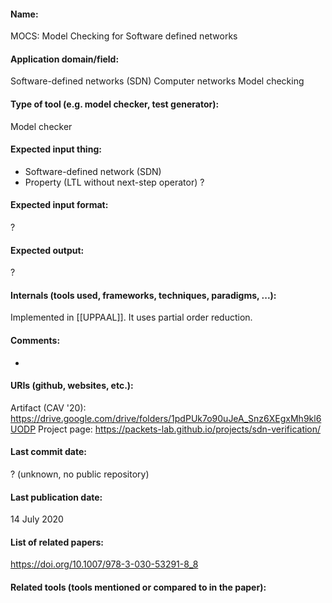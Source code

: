 #### Name:
MOCS: Model Checking for Software defined networks

#### Application domain/field:
Software-defined networks (SDN)
Computer networks
Model checking

#### Type of tool (e.g. model checker, test generator):
Model checker

#### Expected input thing:
- Software-defined network (SDN)
- Property (LTL without next-step operator)
?

#### Expected input format:
?

#### Expected output:
?

#### Internals (tools used, frameworks, techniques, paradigms, ...):
Implemented in [[UPPAAL]].
It uses partial order reduction.

#### Comments:
-

#### URIs (github, websites, etc.):
Artifact (CAV '20): https://drive.google.com/drive/folders/1pdPUk7o90uJeA_Snz6XEgxMh9kl6UODP
Project page: https://packets-lab.github.io/projects/sdn-verification/

#### Last commit date:
? (unknown, no public repository)

#### Last publication date:
14 July 2020

#### List of related papers:
https://doi.org/10.1007/978-3-030-53291-8_8

#### Related tools (tools mentioned or compared to in the paper):



